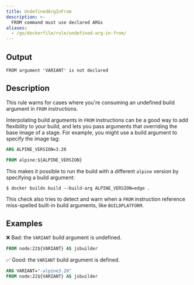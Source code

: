```yaml
---
title: UndefinedArgInFrom
description: >-
  FROM command must use declared ARGs
aliases:
  - /go/dockerfile/rule/undefined-arg-in-from/
---
```


## Output

```text
FROM argument 'VARIANT' is not declared
```

## Description

This rule warns for cases where you're consuming an undefined build argument in
`FROM` instructions.

Interpolating build arguments in `FROM` instructions can be a good way to add
flexibility to your build, and lets you pass arguments that overriding the base
image of a stage. For example, you might use a build argument to specify the
image tag:

```dockerfile
ARG ALPINE_VERSION=3.20

FROM alpine:${ALPINE_VERSION}
```

This makes it possible to run the build with a different `alpine` version by
specifying a build argument:

```console
$ docker buildx build --build-arg ALPINE_VERSION=edge .
```

This check also tries to detect and warn when a `FROM` instruction reference
miss-spelled built-in build arguments, like `BUILDPLATFORM`.

## Examples

❌ Bad: the `VARIANT` build argument is undefined.

```dockerfile
FROM node:22${VARIANT} AS jsbuilder
```

✅ Good: the `VARIANT` build argument is defined.

```dockerfile
ARG VARIANT="-alpine3.20"
FROM node:22${VARIANT} AS jsbuilder
```


